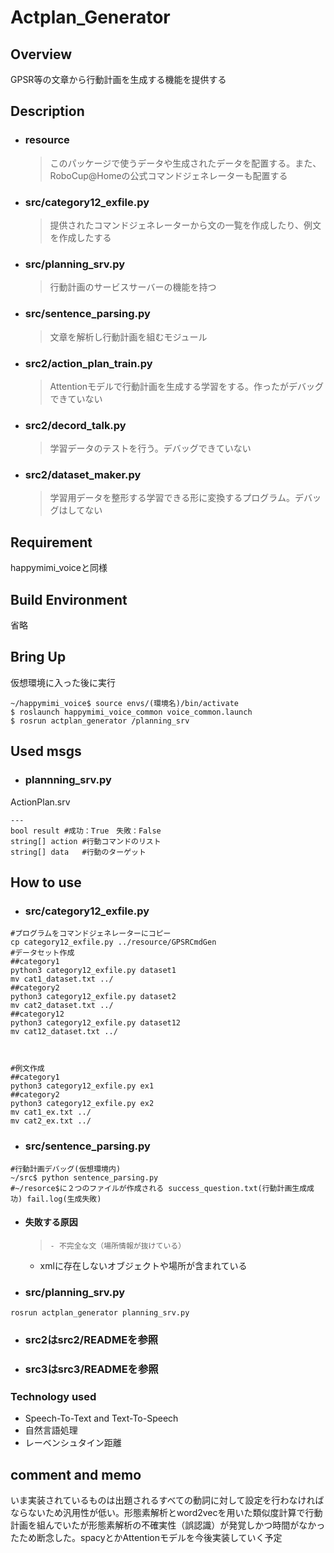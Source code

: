 # Actplan_Generator

## Overview
GPSR等の文章から行動計画を生成する機能を提供する

## Description
- ### resource
    > このパッケージで使うデータや生成されたデータを配置する。また、RoboCup@Homeの公式コマンドジェネレーターも配置する

- ### src/category12_exfile.py
    > 提供されたコマンドジェネレーターから文の一覧を作成したり、例文を作成したする

- ### src/planning_srv.py
    > 行動計画のサービスサーバーの機能を持つ

- ### src/sentence_parsing.py
    > 文章を解析し行動計画を組むモジュール

- ### src2/action_plan_train.py
    > Attentionモデルで行動計画を生成する学習をする。作ったがデバッグできていない

- ### src2/decord_talk.py
    > 学習データのテストを行う。デバッグできていない

- ### src2/dataset_maker.py
    > 学習用データを整形する学習できる形に変換するプログラム。デバッグはしてない

## Requirement
happymimi_voiceと同様

## Build Environment
省略

## Bring Up
仮想環境に入った後に実行
```
~/happymimi_voice$ source envs/(環境名)/bin/activate
$ roslaunch happymimi_voice_common voice_common.launch
$ rosrun actplan_generator /planning_srv

```

## Used msgs
- ### plannning_srv.py
ActionPlan.srv
```
---
bool result	#成功：True　失敗：False
string[] action	#行動コマンドのリスト
string[] data	#行動のターゲット
```

## How to use

- ### src/category12_exfile.py
```
#プログラムをコマンドジェネレーターにコピー
cp category12_exfile.py ../resource/GPSRCmdGen
#データセット作成
##category1
python3 category12_exfile.py dataset1
mv cat1_dataset.txt ../
##category2
python3 category12_exfile.py dataset2
mv cat2_dataset.txt ../
##category12
python3 category12_exfile.py dataset12
mv cat12_dataset.txt ../



#例文作成
##category1
python3 category12_exfile.py ex1
##category2
python3 category12_exfile.py ex2
mv cat1_ex.txt ../
mv cat2_ex.txt ../

```

- ### src/sentence_parsing.py
```
#行動計画デバッグ(仮想環境内)
~/src$ python sentence_parsing.py
#~/resorce$に２つのファイルが作成される success_question.txt(行動計画生成成功) fail.log(生成失敗)
```
- #### 失敗する原因
  >     - 不完全な文（場所情報が抜けている）
	- xmlに存在しないオブジェクトや場所が含まれている

- ### src/planning_srv.py
```
rosrun actplan_generator planning_srv.py
```
- ### src2はsrc2/READMEを参照
- ### src3はsrc3/READMEを参照

### Technology used
- Speech-To-Text and Text-To-Speech
- 自然言語処理
- レーベンシュタイン距離

## comment and memo
いま実装されているものは出題されるすべての動詞に対して設定を行わなければならないため汎用性が低い。形態素解析とword2vecを用いた類似度計算で行動計画を組んでいたが形態素解析の不確実性（誤認識）が発覚しかつ時間がなかったため断念した。spacyとかAttentionモデルを今後実装していく予定
